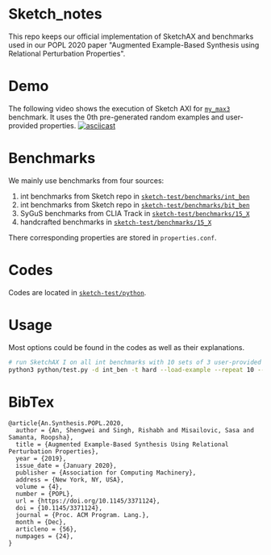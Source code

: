 # Sketch_notes
This repo keeps our official implementation of SketchAX and benchmarks used in our POPL 2020 paper "Augmented Example-Based Synthesis using Relational Perturbation Properties".

# Demo
The following video shows the execution of Sketch AXI for [`my_max3`](sketch-test/benchmarks/15_X/my_max3) benchmark.
It uses the 0th pre-generated random examples and user-provided properties.
[![asciicast](https://asciinema.org/a/SIQKijV1xC9JX9YlfabuupbxQ.svg)](https://asciinema.org/a/SIQKijV1xC9JX9YlfabuupbxQ)

# Benchmarks
We mainly use benchmarks from four sources:
1. int benchmarks from Sketch repo in [`sketch-test/benchmarks/int_ben`](sketch-test/benchmarks/int_ben)
2. int benchmarks from Sketch repo in [`sketch-test/benchmarks/bit_ben`](sketch-test/benchmarks/bit_ben)
3. SyGuS benchmarks from CLIA Track in [`sketch-test/benchmarks/15_X`](sketch-test/benchmarks/15_X)
4. handcrafted benchmarks in [`sketch-test/benchmarks/15_X`](sketch-test/benchmarks/15_X)

There corresponding properties are stored in `properties.conf`.

# Codes
Codes are located in [`sketch-test/python`](sketch-test/python).

# Usage

Most options could be found in the codes as well as their explanations.

```bash
# run SketchAX I on all int benchmarks with 10 sets of 3 user-provided exampels and properties
python3 python/test.py -d int_ben -t hard --load-example --repeat 10 --load-prop --example-nums 3 --random +
```

# BibTex

```
@article{An.Synthesis.POPL.2020,
  author = {An, Shengwei and Singh, Rishabh and Misailovic, Sasa and Samanta, Roopsha},
  title = {Augmented Example-Based Synthesis Using Relational Perturbation Properties},
  year = {2019},
  issue_date = {January 2020},
  publisher = {Association for Computing Machinery},
  address = {New York, NY, USA},
  volume = {4},
  number = {POPL},
  url = {https://doi.org/10.1145/3371124},
  doi = {10.1145/3371124},
  journal = {Proc. ACM Program. Lang.},
  month = {Dec},
  articleno = {56},
  numpages = {24},
}
```
